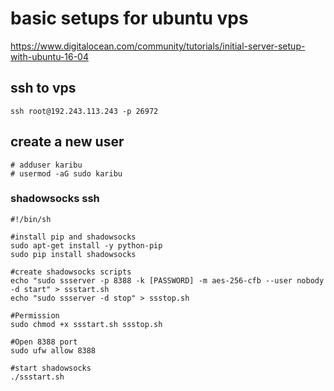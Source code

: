 # basic setups for ubuntu vps
https://www.digitalocean.com/community/tutorials/initial-server-setup-with-ubuntu-16-04

## ssh to vps
```linux
ssh root@192.243.113.243 -p 26972
```
## create a new user
```linux
# adduser karibu
# usermod -aG sudo karibu
```

### shadowsocks ssh
```
#!/bin/sh

#install pip and shadowsocks
sudo apt-get install -y python-pip
sudo pip install shadowsocks

#create shadowsocks scripts
echo "sudo ssserver -p 8388 -k [PASSWORD] -m aes-256-cfb --user nobody -d start" > ssstart.sh
echo "sudo ssserver -d stop" > ssstop.sh

#Permission
sudo chmod +x ssstart.sh ssstop.sh

#Open 8388 port
sudo ufw allow 8388

#start shadowsocks
./ssstart.sh
```
